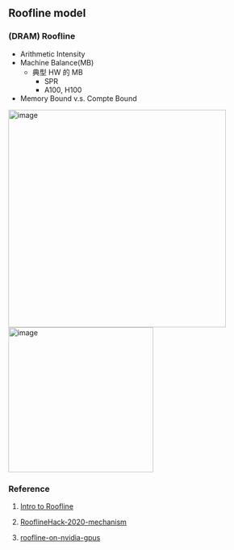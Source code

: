 ## Roofline model 

### (DRAM) Roofline
- Arithmetic Intensity
- Machine Balance(MB)
  - 典型 HW 的 MB
     - SPR
     - A100, H100
- Memory Bound v.s. Compte Bound


<img width="431" alt="image" src="https://github.com/liangan1/cuda_travel/assets/46986936/a1c5a67f-87ff-46f4-99b8-c89acbb43340">

<img width="287" alt="image" src="https://github.com/liangan1/cuda_travel/assets/46986936/f7ef7afe-7ea2-4883-8ef0-bbe4ac338764">


### Reference 
1. [Intro to Roofline](https://www.nersc.gov/assets/Uploads/Tutorial-ISC2018-Roofline-Model.pdf)

2. [RooflineHack-2020-mechanism](https://www.nersc.gov/assets/Uploads/RooflineHack-2020-mechanism-v2.pdf)

3. [roofline-on-nvidia-gpus](https://gitlab.com/NERSC/roofline-on-nvidia-gpus/)
